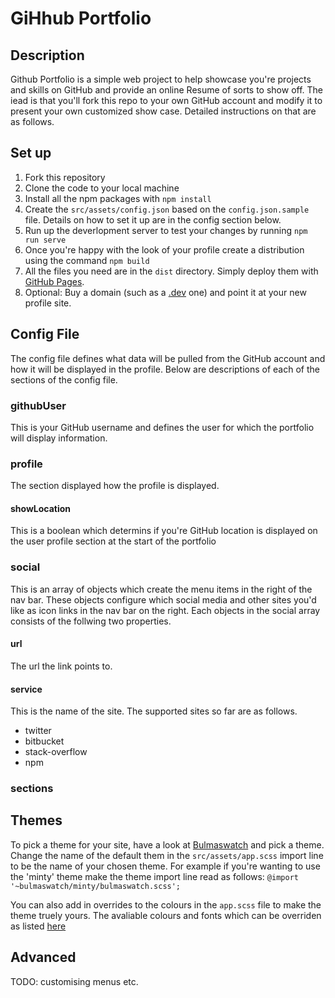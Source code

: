 # GiHhub Portfolio

## Description
Github Portfolio is a simple web project to help showcase you're projects and skills on GitHub and provide an online Resume of sorts to show off. The iead is that you'll fork this repo to your own GitHub account and modify it to present your own customized show case. Detailed instructions on that are as follows. 

## Set up
1. Fork this repository
2. Clone the code to your local machine
3. Install all the npm packages with `npm install`
4. Create the `src/assets/config.json` based on the `config.json.sample` file. Details on how to set it up are in the config section below.
5. Run up the deverlopment server to test your changes by running `npm run serve`
6. Once you're happy with the look of your profile create a distribution using the command `npm build`
7. All the files you need are in the `dist` directory. Simply deploy them with [GitHub Pages](https://pages.github.com/).
8. Optional: Buy a domain (such as a [.dev](https://domains.google/tld/dev/) one) and point it at your new profile site.

## Config File
The config file defines what data will be pulled from the GitHub account and how it will be displayed in the profile. Below are descriptions of each of the sections of the config file.

### githubUser
This is your GitHub username and defines the user for which the portfolio will display information. 

### profile
The section displayed how the profile is displayed.

#### showLocation
This is a boolean which determins if you're GitHub location is displayed on the user profile section at the start of the portfolio

### social
This is an array of objects which create the menu items in the right of the nav bar. These objects configure which social media and other sites you'd like as icon links in the nav bar on the right. Each objects in the social array consists of the follwing two properties.

#### url
The url the link points to.

#### service
This is the name of the site. The supported sites so far are as follows.  
- twitter 
- bitbucket
- stack-overflow
- npm

### sections


## Themes
To pick a theme for your site, have a look at [Bulmaswatch](https://jenil.github.io/bulmaswatch/) and pick a theme. Change the name of the default them in the `src/assets/app.scss` import line to be the name of your chosen theme. For example if you're wanting to use the 'minty' theme make the theme import line read as follows: `@import '~bulmaswatch/minty/bulmaswatch.scss';`

You can also add in overrides to the colours in the `app.scss` file to make the theme truely yours. The avaliable colours and fonts which can be overriden as listed [here](https://github.com/jenil/bulmaswatch/blob/gh-pages/darkly/_variables.scss)

## Advanced
TODO: customising menus etc. 